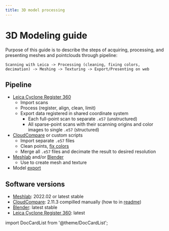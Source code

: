 ```yaml
---
title: 3D model processing
---
```


# 3D Modeling guide

Purpose of this guide is to describe the steps of acquiring, processing, and presenting meshes and pointclouds through pipeline:

`Scanning with Leica -> Processing (cleaning, fixing colors, decimation) -> Meshing -> Texturing -> Export/Presenting on web`

## Pipeline

* [Leica Cyclone Register 360](https://ctu-mrs.github.io/docs/software/3d_model_processing/leica.html)
  * Import scans
  * Process (register, align, clean, limit)
  * Export data registered in shared coordinate system
    * Each full-point scan to separate `.e57` (unstructured)
    * All sparse-point scans with their scanning origins and color images to single `.e57` (structured)
* [CloudCompare](https://ctu-mrs.github.io/docs/software/3d_model_processing/cloudcompare.html) or custom scripts
  * Import separate `.e57` files
  * Clean points, [fix colors](https://ctu-mrs.github.io/docs/software/3d_model_processing/fixing_colors.html)
  * Merge all `.e57` files and decimate the result to desired resolution
* [Meshlab](https://ctu-mrs.github.io/docs/software/3d_model_processing/meshlab.html) and/or [Blender](https://ctu-mrs.github.io/docs/software/3d_model_processing/blender.html)
  * Use to create mesh and texture
* Model [export](https://ctu-mrs.github.io/docs/software/3d_model_processing/export.html)

## Software versions

* [Meshlab](https://ctu-mrs.github.io/docs/software/3d_model_processing/meshlab.html): 2022.02 or latest stable
* [CloudCompare](https://ctu-mrs.github.io/docs/software/3d_model_processing/cloudcompare.html): 2.11.3 compilled manually (how to in [readme](https://ctu-mrs.github.io/docs/software/3d_model_processing/cloudcompare.html#manual-compilation))
* [Blender](https://ctu-mrs.github.io/docs/software/3d_model_processing/blender.html): latest stable
* [Leica Cyclone Register 360](https://ctu-mrs.github.io/docs/software/3d_model_processing/leica.html): latest

import DocCardList from '@theme/DocCardList';

<DocCardList />
